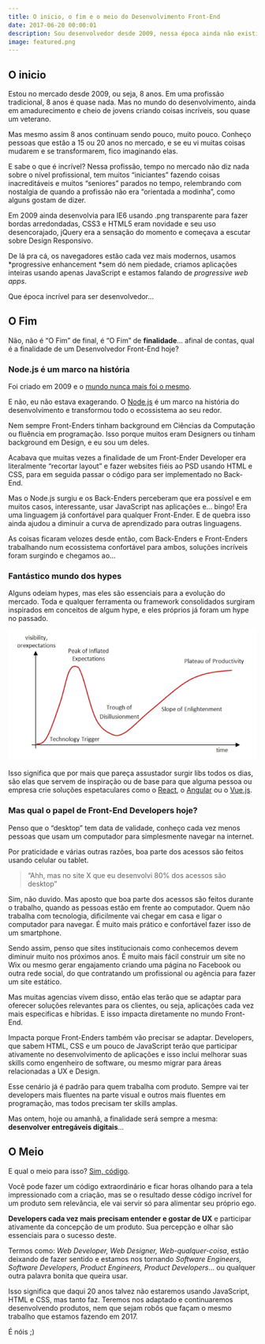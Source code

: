 ```yaml
---
title: O inicio, o fim e o meio do Desenvolvimento Front-End
date: 2017-06-20 00:00:01
description: Sou desenvolvedor desde 2009, nessa época ainda não existia o termo Front-End Developer e essa profissão passou por diversas mudanças desde então.
image: featured.png
---
```


## O inicio

Estou no mercado desde 2009, ou seja, 8 anos. Em uma profissão tradicional, 8 anos é quase nada. Mas no mundo do desenvolvimento, ainda em amadurecimento e cheio de jovens criando coisas incríveis, sou quase um veterano.

Mas mesmo assim 8 anos continuam sendo pouco, muito pouco. Conheço pessoas que estão a 15 ou 20 anos no mercado, e se eu vi muitas coisas mudarem e se transformarem, fico imaginando elas.

E sabe o que é incrível? Nessa profissão, tempo no mercado não diz nada sobre o nível profissional, tem muitos “iniciantes” fazendo coisas inacreditáveis e muitos “seniores” parados no tempo, relembrando com nostalgia de quando a profissão não era “orientada a modinha”, como alguns gostam de dizer.

Em 2009 ainda desenvolvia para IE6 usando .png transparente para fazer bordas arredondadas, CSS3 e HTML5 eram novidade e seu uso desencorajado, jQuery era a sensação do momento e começava a escutar sobre Design Responsivo.

De lá pra cá, os navegadores estão cada vez mais modernos, usamos *progressive enhancement *sem dó nem piedade, criamos aplicações inteiras usando apenas JavaScript e estamos falando de *progressive web apps.*

Que época incrível para ser desenvolvedor…

## O Fim

Não, não é “O Fim” de final, é “O Fim” de **finalidade**… afinal de contas, qual é a finalidade de um Desenvolvedor Front-End hoje?

### Node.js é um marco na história

Foi criado em 2009 e o [mundo nunca mais foi o mesmo](https://twitter.com/felipefialho_/status/872606926915481601).

E não, eu não estava exagerando. O [Node.js](https://nodejs.org/en/) é um marco na história do desenvolvimento e transformou todo o ecossistema ao seu redor.

Nem sempre Front-Enders tinham background em Ciências da Computação ou fluência em programação. Isso porque muitos eram Designers ou tinham background em Design, e eu sou um deles.

Acabava que muitas vezes a finalidade de um Front-Ender Developer era literalmente “recortar layout” e fazer websites fiéis ao PSD usando HTML e CSS, para em seguida passar o código para ser implementado no Back-End.

Mas o Node.js surgiu e os Back-Enders perceberam que era possível e em muitos casos, interessante, usar JavaScript nas aplicações e… bingo! Era uma linguagem já confortável para qualquer Front-Ender. E de quebra isso ainda ajudou a diminuir a curva de aprendizado para outras linguagens.

As coisas ficaram velozes desde então, com Back-Enders e Front-Enders trabalhando num ecossistema confortável para ambos, soluções incríveis foram surgindo e chegamos ao…

### Fantástico mundo dos hypes

Alguns odeiam hypes, mas eles são essenciais para a evolução do mercado. Toda e qualquer ferramenta ou framework consolidados surgiram inspirados em conceitos de algum hype, e eles próprios já foram um hype no passado.

![Diagrama sobre hypes](hypes.png)

Isso significa que por mais que pareça assustador surgir libs todos os dias, são elas que servem de inspiração ou de base para que alguma pessoa ou empresa crie soluções espetaculares como o [React](https://facebook.github.io/react/), o [Angular](https://angular.io/) ou o [Vue.js](https://vuejs.org/).

### Mas qual o papel de Front-End Developers hoje?

Penso que o “desktop” tem data de validade, conheço cada vez menos pessoas que usam um computador para simplesmente navegar na internet.

Por praticidade e várias outras razões, boa parte dos acessos são feitos usando celular ou tablet.

> “Ahh, mas no site X que eu desenvolvi 80% dos acessos são desktop”

Sim, não duvido. Mas aposto que boa parte dos acessos são feitos durante o trabalho, quando as pessoas estão em frente ao computador. Quem não trabalha com tecnologia, dificilmente vai chegar em casa e ligar o computador para navegar. É muito mais prático e confortável fazer isso de um smartphone.

Sendo assim, penso que sites institucionais como conhecemos devem diminuir muito nos próximos anos. É muito mais fácil construir um site no Wix ou mesmo gerar engajamento criando uma página no Facebook ou outra rede social, do que contratando um profissional ou agência para fazer um site estático.

Mas muitas agencias vivem disso, então elas terão que se adaptar para oferecer soluções relevantes para os clientes, ou seja, aplicações cada vez mais especificas e híbridas. E isso impacta diretamente no mundo Front-End.

Impacta porque Front-Enders também vão precisar se adaptar. Developers, que sabem HTML, CSS e um pouco de JavaScript terão que participar ativamente no desenvolvimento de aplicações e isso inclui melhorar suas skills como engenheiro de software, ou mesmo migrar para áreas relacionadas a UX e Design.

Esse cenário já é padrão para quem trabalha com produto. Sempre vai ter developers mais fluentes na parte visual e outros mais fluentes em programação, mas todos precisam ter skills amplas.

Mas ontem, hoje ou amanhã, a finalidade será sempre a mesma: **desenvolver entregáveis digitais**…

## O Meio

E qual o meio para isso? [Sim, código](https://twitter.com/felipefialho_/status/861745079714799617).

Você pode fazer um código extraordinário e ficar horas olhando para a tela impressionado com a criação, mas se o resultado desse código incrível for um produto sem relevância, ele vai servir só para alimentar seu próprio ego.

**Developers cada vez mais precisam entender e gostar de UX** e participar ativamente da concepção de um produto. Sua percepção e olhar são essenciais para o sucesso deste.

Termos como: *Web Developer, Web Designer, Web-qualquer-coisa*, estão deixando de fazer sentido e estamos nos tornando *Software Engineers, Software Developers, Product Engineers, Product Developers*… ou qualquer outra palavra bonita que queira usar.

Isso significa que daqui 20 anos talvez não estaremos usando JavaScript, HTML e CSS, mas tanto faz. Teremos nos adaptado e continuaremos desenvolvendo produtos, nem que sejam robôs que façam o mesmo trabalho que estamos fazendo em 2017.

É nóis ;)
